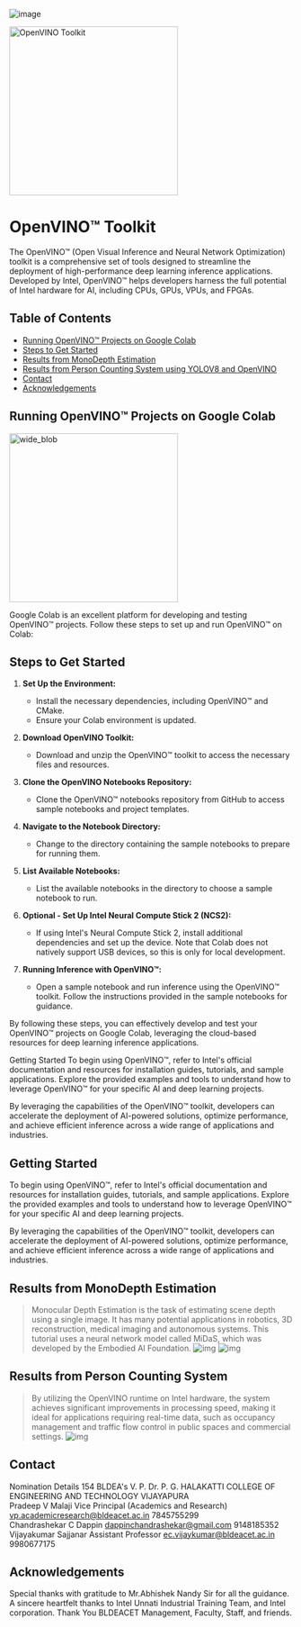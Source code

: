 
![image](https://github.com/user-attachments/assets/844e64e9-8b7a-4b02-ac61-2e0cd0bd6621)

<img src="https://github.com/Chandrashekar-Dappin/Open-vino-Chatbot/assets/172174440/c7f674a1-e928-4925-b091-f9a73d8bd584" alt="OpenVINO Toolkit" width="300"/>

# OpenVINO™ Toolkit

The OpenVINO™ (Open Visual Inference and Neural Network Optimization) toolkit is a comprehensive set of tools designed to streamline the deployment of high-performance deep learning inference applications. Developed by Intel, OpenVINO™ helps developers harness the full potential of Intel hardware for AI, including CPUs, GPUs, VPUs, and FPGAs.
## Table of Contents
- [Running OpenVINO™ Projects on Google Colab](#Running-OpenVINO™-Projects-on-Google-Colab)
- [Steps to Get Started](#Steps-to-Get-Started)
- [Results from MonoDepth Estimation](#Results-from-MonoDepth-Estimation)
- [Results from Person Counting System using YOLOV8 and OpenVINO](#Results-from-Person-Counting-System)
- [Contact](#contact)
- [Acknowledgements](#acknowledgements)



## Running OpenVINO™ Projects on Google Colab
<img src="https://github.com/Chandrashekar-Dappin/Open-vino-Chatbot/assets/172174440/da2a14d1-25f6-44f1-acb9-549743402c08" alt="wide_blob" width="300"/>

Google Colab is an excellent platform for developing and testing OpenVINO™ projects. Follow these steps to set up and run OpenVINO™ on Colab:

## Steps to Get Started

1. **Set Up the Environment:**
   - Install the necessary dependencies, including OpenVINO™ and CMake.
   - Ensure your Colab environment is updated.

2. **Download OpenVINO Toolkit:**
   - Download and unzip the OpenVINO™ toolkit to access the necessary files and resources.

3. **Clone the OpenVINO Notebooks Repository:**
   - Clone the OpenVINO™ notebooks repository from GitHub to access sample notebooks and project templates.

4. **Navigate to the Notebook Directory:**
   - Change to the directory containing the sample notebooks to prepare for running them.

5. **List Available Notebooks:**
   - List the available notebooks in the directory to choose a sample notebook to run.

6. **Optional - Set Up Intel Neural Compute Stick 2 (NCS2):**
   - If using Intel's Neural Compute Stick 2, install additional dependencies and set up the device. Note that Colab does not natively support USB devices, so this is only for local development.

7. **Running Inference with OpenVINO™:**
   - Open a sample notebook and run inference using the OpenVINO™ toolkit. Follow the instructions provided in the sample notebooks for guidance.

By following these steps, you can effectively develop and test your OpenVINO™ projects on Google Colab, leveraging the cloud-based resources for deep learning inference applications.

Getting Started
To begin using OpenVINO™, refer to Intel's official documentation and resources for installation guides, tutorials, and sample applications. Explore the provided examples and tools to understand how to leverage OpenVINO™ for your specific AI and deep learning projects.

By leveraging the capabilities of the OpenVINO™ toolkit, developers can accelerate the deployment of AI-powered solutions, optimize performance, and achieve efficient inference across a wide range of applications and industries.

## Getting Started

To begin using OpenVINO™, refer to Intel's official documentation and resources for installation guides, tutorials, and sample applications. Explore the provided examples and tools to understand how to leverage OpenVINO™ for your specific AI and deep learning projects.

By leveraging the capabilities of the OpenVINO™ toolkit, developers can accelerate the deployment of AI-powered solutions, optimize performance, and achieve efficient inference across a wide range of applications and industries.

## Results from MonoDepth Estimation

> Monocular Depth Estimation is the task of estimating scene depth using a single image.
> It has many potential applications in robotics, 3D reconstruction, medical imaging and autonomous systems.
> This tutorial uses a neural network model called MiDaS, which was developed by the Embodied AI Foundation.
![img](https://github.com/vjkr/openVINO-depth-estimation/blob/main/notebooks/vision-monodepth/download%20(3).png)
![img](https://github.com/vjkr/openVINO-depth-estimation/blob/main/notebooks/vision-monodepth/download%20(4).png)
## Results from Person Counting System
>By utilizing the OpenVINO runtime on Intel hardware,
>the system achieves significant improvements in processing speed,
>making it ideal for applications requiring real-time data,
>such as occupancy management and traffic flow control in public spaces
>and commercial settings.
![img](https://github.com/vjkr/openVINO-depth-estimation/blob/main/notebooks/vision-monodepth/download%20(5).png)

## Contact
Nomination Details
154	BLDEA's V. P. Dr. P. G. HALAKATTI COLLEGE OF ENGINEERING AND TECHNOLOGY VIJAYAPURA  
Pradeep V Malaji	Vice Principal (Academics and Research)	vp.academicresearch@bldeacet.ac.in	7845755299  
Chandrashekar C Dappin	dappinchandrashekar@gmail.com	9148185352  
Vijayakumar Sajjanar	Assistant Professor ec.vijaykumar@bldeacet.ac.in	9980677175  

## Acknowledgements
Special thanks with gratitude to Mr.Abhishek Nandy Sir for all the guidance.
A sincere heartfelt thanks to Intel Unnati Industrial Training Team, and Intel corporation.
Thank You BLDEACET Management, Faculty, Staff, and friends.
